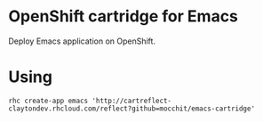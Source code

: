# OpenShift cartridge for Emacs
Deploy Emacs application on OpenShift.

# Using
```
rhc create-app emacs 'http://cartreflect-claytondev.rhcloud.com/reflect?github=mocchit/emacs-cartridge'
```